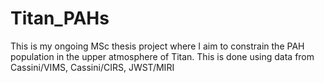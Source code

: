 # Titan_PAHs
This is my ongoing MSc thesis project where I aim to constrain the PAH population in the upper atmosphere of Titan. This is done using data from Cassini/VIMS, Cassini/CIRS, JWST/MIRI
